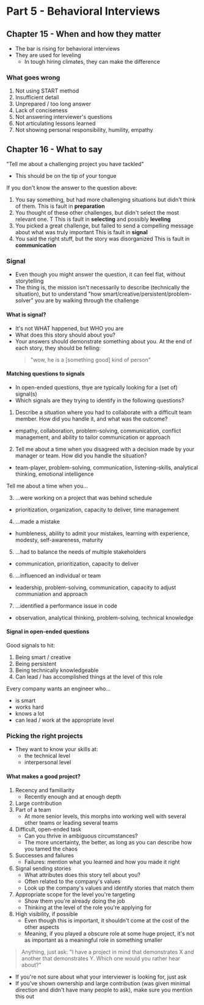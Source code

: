 # Part 5 - Behavioral Interviews

## Chapter 15 - When and how they matter

- The bar is rising for behavioral interviews
- They are used for leveling
  - In tough hiring climates, they can make the difference

### What goes wrong

1. Not using START method
2. Insufficient detail
3. Unprepared / too long answer
4. Lack of conciseness
5. Not answering interviewer's questions
6. Not articulating lessons learned
7. Not showing personal responsibility, humility, empathy

## Chapter 16 - What to say

"Tell me about a challenging project you have tackled"

- This should be on the tip of your tongue

If you don't know the answer to the question above:

1. You say something, but had more challenging situations but didn't think of them.
   This is fault in **preparation**
2. You thought of these other challenges, but didn't select the most relevant one. T
   This is fault in **selecting** and possibly **leveling**
3. You picked a great challenge, but failed to send a compelling message about what was truly important
   This is fault in **signal**
4. You said the right stuff, but the story was disorganized
   This is fault in **communication**

### Signal

- Even though you might answer the question, it can feel flat, without storytelling
- The thing is, the mission isn't necessarily to describe (technically the situation), but to understand "how smart/creative/persistent/problem-solver" you are by walking through the challenge

#### What is signal?

- It's not WHAT happened, but WHO you are
- What does this story should about you?
- Your answers should demonstrate something about you. At the end of each story, they should be felling:
  > "wow, he is a [something good] kind of person"

#### Matching questions to signals

- In open-ended questions, thye are typically looking for a (set of) signal(s)
- Which signals are they trying to identify in the following questions?

1. Describe a situation where you had to collaborate with a difficult team member. How did you handle it, and what was the outcome?

- empathy, collaboration, problem-solving, communication, conflict management, and ability to tailor communication or approach

2. Tell me about a time when you disagreed with a decision made by your manager or team. How did you handle the situation?

- team-player, problem-solving, communication, listening-skills, analytical thinking, emotional intelligence

Tell me about a time when you...

3. ...were working on a project that was behind schedule

- prioritization, organization, capacity to deliver, time management

4. ...made a mistake

- humbleness, ability to admit your mistakes, learning with experience, modesty, self-awareness, maturity

5. ...had to balance the needs of multiple stakeholders

- communication, prioritization, capacity to deliver

6. ...influenced an individual or team

- leadership, problem-solving, communication, capacity to adjust communiation and approach

7. ...identified a performance issue in code

- observation, analytical thinking, problem-solving, technical knowledge

#### Signal in open-ended questions

Good signals to hit:

1. Being smart / creative
2. Being persistent
3. Being technically knowledgeable
4. Can lead / has accomplished things at the level of this role

Every company wants an engineer who...

- is smart
- works hard
- knows a lot
- can lead / work at the appropriate level

### Picking the right projects

- They want to know your skills at:
  - the technical level
  - interpersonal level

#### What makes a good project?

1. Recency and familiarity
   - Recently enough and at enough depth
2. Large contribution
3. Part of a team
   - At more senior levels, this morphs into working well with several other teams or leading several teams
4. Difficult, open-ended task
   - Can you thrive in ambiguous circumstances?
   - The more uncertainty, the better, as long as you can describe how you tamed the chaos
5. Successes and failures
   - Failures: mention what you learned and how you made it right
6. Signal sending stories
   - What attributes does this story tell about you?
   - Often related to the company's values
   - Look up the company's values and identify stories that match them
7. Appropriate scope for the level you're targeting
   - Show them you're already doing the job
   - Thinking at the level of the role you're applying for
8. High visibility, if possible
   - Even though this is important, it shouldn't come at the cost of the other aspects
   - Meaning, if you played a obscure role at some huge project, it's not as important as a meaningful role in something smaller

> Anything, just ask: "I have a project in mind that demonstrates X and another that demonstrates Y. Which one would you rather hear about?"

- If you're not sure about what your interviewer is looking for, just ask
- If you've shown ownership and large contribution (was given minimal direction and didn't have many people to ask), make sure you mention this out
